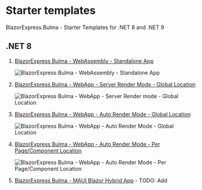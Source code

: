 # Starter templates

BlazorExpress.Bulma - Starter Templates for .NET 8 and .NET 9

## .NET 8

1. [BlazorExpress Bulma - WebAssembly - Standalone App](https://github.com/BlazorExpress/blazorexpress-bulma-starter-templates/tree/main/src/StarterProjects/NET8.WebAssemblyApp)

   <img alt="BlazorExpress Bulma - WebAssembly - Standalone App" src="https://github.com/user-attachments/assets/61c1a6cf-e511-43c4-a36c-552e769c67d2" />

1. [BlazorExpress Bulma - WebApp - Server Render Mode - Global Location](https://github.com/BlazorExpress/blazorexpress-bulma-starter-templates/tree/main/src/StarterProjects/NET8.ServerApp)

   <img alt="BlazorExpress Bulma - WebApp - Server Render mode - Global Location" src="https://github.com/user-attachments/assets/fa3c0bee-3c15-4a1a-a04d-cb0192786c95" />

1. [BlazorExpress Bulma - WebApp - Auto Render Mode - Global Location](https://github.com/BlazorExpress/blazorexpress-bulma-starter-templates/tree/main/src/StarterProjects/NET8.ServerAppAutoGlobal)

   <img alt="BlazorExpress Bulma - WebApp - Auto Render Mode - Global Location" src="https://github.com/user-attachments/assets/219c61ab-cdfb-4dc3-9632-78fe169842fa" />

1. [BlazorExpress Bulma - WebApp - Auto Render Mode - Per Page/Component Location](https://github.com/BlazorExpress/blazorexpress-bulma-starter-templates/tree/main/src/StarterProjects)

   <img alt="BlazorExpress Bulma - WebApp - Auto Render Mode - Per Page/Component Location" src="https://github.com/user-attachments/assets/4d35186e-b90e-4e0b-ae9b-22dc8d4ab879" />

1. [BlazorExpress Bulma - MAUI Blazor Hybrid App](https://github.com/BlazorExpress/blazorexpress-bulma-starter-templates/tree/main/src/StarterProjects) - TODO: Add

   
